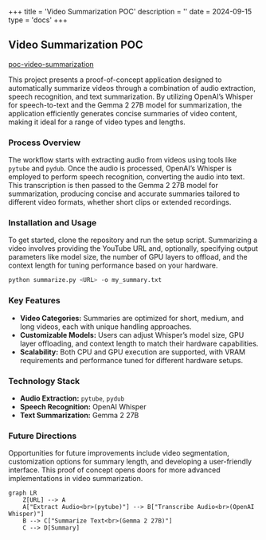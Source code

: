 +++
title = 'Video Summarization POC'
description = ''
date = 2024-09-15
type = 'docs'
+++

## Video Summarization POC

[poc-video-summarization](https://github.com/lfenzo/poc-video-summarization)

This project presents a proof-of-concept application designed to automatically summarize videos through a combination of audio extraction, speech recognition, and text summarization. By utilizing OpenAI’s Whisper for speech-to-text and the Gemma 2 27B model for summarization, the application efficiently generates concise summaries of video content, making it ideal for a range of video types and lengths.

### Process Overview

The workflow starts with extracting audio from videos using tools like `pytube` and `pydub`. Once the audio is processed, OpenAI’s Whisper is employed to perform speech recognition, converting the audio into text. This transcription is then passed to the Gemma 2 27B model for summarization, producing concise and accurate summaries tailored to different video formats, whether short clips or extended recordings.

### Installation and Usage

To get started, clone the repository and run the setup script. Summarizing a video involves providing the YouTube URL and, optionally, specifying output parameters like model size, the number of GPU layers to offload, and the context length for tuning performance based on your hardware.

```bash
python summarize.py <URL> -o my_summary.txt
```

### Key Features

- **Video Categories:** Summaries are optimized for short, medium, and long videos, each with unique handling approaches.
- **Customizable Models:** Users can adjust Whisper’s model size, GPU layer offloading, and context length to match their hardware capabilities.
- **Scalability:** Both CPU and GPU execution are supported, with VRAM requirements and performance tuned for different hardware setups.

### Technology Stack

- **Audio Extraction:** `pytube`, `pydub`
- **Speech Recognition:** OpenAI Whisper
- **Text Summarization:** Gemma 2 27B

### Future Directions

Opportunities for future improvements include video segmentation, customization options for summary length, and developing a user-friendly interface. This proof of concept opens doors for more advanced implementations in video summarization.

```mermaid
graph LR
    Z[URL] --> A
    A["Extract Audio<br>(pytube)"] --> B["Transcribe Audio<br>(OpenAI Whisper)"]
    B --> C["Summarize Text<br>(Gemma 2 27B)"]
	C --> D[Summary]
```
